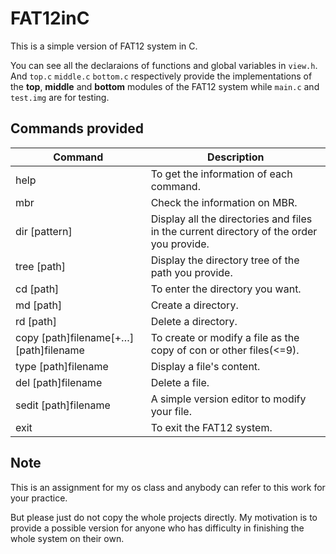 # FAT12inC
This is a simple version of FAT12 system in C.  
  
You can see all the declaraions of functions and global variables in `view.h`. 
And `top.c` `middle.c` `bottom.c` respectively provide the implementations of the __top__, __middle__ and __bottom__ modules of the FAT12 system while `main.c` and `test.img` are for testing. 
  
## Commands provided

| Command       | Description   |
| ------------- | ------------- |
| help          |To get the information of each command.
| mbr           |Check the information on MBR.
| dir [pattern] |Display all the directories and files in the current directory of the order you provide.
| tree [path] |Display the directory tree of the path you provide.
| cd [path]|To enter the directory you want.
|md [path]|Create a directory.
|rd [path]|Delete a directory.
|copy [path]filename[+…] [path]filename|To create or modify a file as the copy of con or other files(<=9).
|type [path]filename|Display a file's content.
|del [path]filename|Delete a file.
|sedit [path]filename|A simple version editor to modify your file.
|exit|To exit the FAT12 system.
  
## Note
This is an assignment for my os class and anybody can refer to this work for your practice.   
  
But please just do not copy the whole projects directly. My motivation is to provide a possible version for anyone who has difficulty in finishing the whole system on their own.
 
